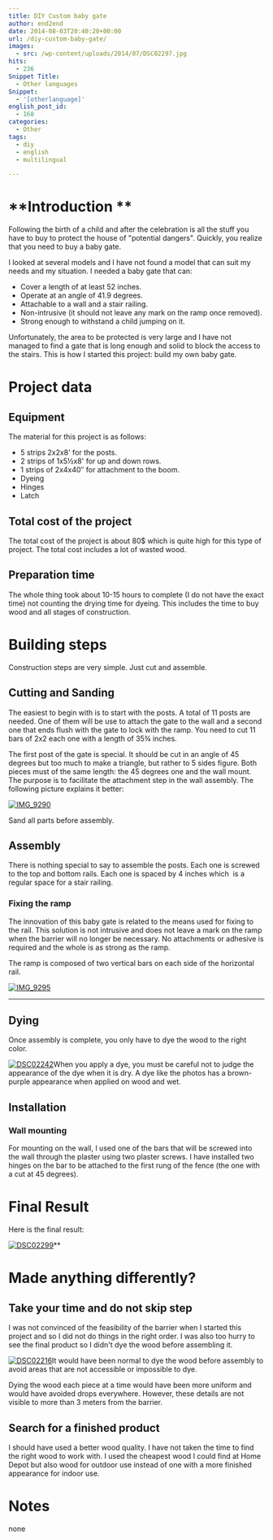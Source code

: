 ```yaml
---
title: DIY Custom baby gate
author: end2end
date: 2014-08-03T20:40:20+00:00
url: /diy-custom-baby-gate/
images:
  - src: /wp-content/uploads/2014/07/DSC02297.jpg
hits:
  - 236
Snippet Title:
  - Other languages
Snippet:
  - '[otherlanguage]'
english_post_id:
  - 168
categories:
  - Other
tags:
  - diy
  - english
  - multilingual

---
```

# **Introduction **

Following the birth of a child and after the celebration is all the stuff you have to buy to protect the house of &quot;potential dangers&quot;. Quickly, you realize that you need to buy a baby gate.

I looked at several models and I have not found a model that can suit my needs and my situation.&nbsp;I needed a baby gate that can:  
<!--more-->

  * Cover a length of at least 52 inches.
  * Operate at an angle of 41.9 degrees.
  * Attachable to a wall and a stair railing.
  * Non-intrusive (it should not leave any mark on the ramp once removed).
  * Strong enough to withstand a child jumping on it.

Unfortunately, the area to be protected is very large and I have not managed to find a gate that is long enough and solid to block the access to the stairs. This is how I started this project: ​​build my own baby gate.

# **Project data**

## **Equipment**

The material for this project is as follows:

  * 5 strips 2x2x8' for the posts.
  * 2 strips of 1x5½x8' for up and down rows.
  * 1 strips of 2x4x40&#8243; for attachment to the boom.
  * Dyeing
  * Hinges
  * Latch

## **Total cost of the project**

The total cost of the project is about 80$ which is quite high for this type of project. The total cost includes a lot of wasted wood.

## **Preparation time**

The whole thing took about 10-15 hours to complete (I do not have the exact time) not counting the drying time for dyeing. This includes the time to buy wood and all stages of construction.

# **Building steps**

Construction steps are very simple. Just cut and assemble.

## **Cutting and Sanding**

The easiest to begin with is to start with the posts. A total of 11 posts are needed. One of them will be use to attach the gate to the wall and a second one that ends flush with the gate to lock with the ramp. You need to cut 11 bars of 2x2 each one with a length of 35¾ inches.

The first post of the gate is special. It should be cut in an angle of 45 degrees but too much to make a triangle, but rather to 5 sides figure. Both pieces must of the same length: the 45 degrees one and the wall mount. The purpose is to facilitate the attachment step in the wall assembly. The following picture explains it better:

[![IMG_9290](http://www.end2endzone.com/wp-content/uploads/2014/07/IMG_9290.jpg)](http://www.end2endzone.com/wp-content/uploads/2014/07/IMG_9290.jpg)

Sand all parts before assembly.

## **Assembly**

There is nothing special to say to assemble the posts. Each one is screwed to the top and bottom rails. Each one is spaced by 4 inches which &nbsp;is a regular space for a stair railing.

### **Fixing the ramp**

The innovation of this baby gate is related to the means used for fixing to the rail. This solution is not intrusive and does not leave a mark on the ramp when the barrier will no longer be necessary. No attachments or adhesive is required and the whole is as strong as the ramp.

The ramp is composed of two vertical bars on each side of the horizontal rail.

[![IMG_9295](http://www.end2endzone.com/wp-content/uploads/2014/07/IMG_9295.jpg)](http://www.end2endzone.com/wp-content/uploads/2014/07/IMG_9295.jpg)  
 ****

## **Dying**

Once assembly is complete, you only have to dye the wood to the right color.

[![DSC02242](http://www.end2endzone.com/wp-content/uploads/2014/07/DSC02242.jpg)](http://www.end2endzone.com/wp-content/uploads/2014/07/DSC02242.jpg)When you apply a dye, you must be careful not to judge the appearance of the dye when it is dry. A dye like the photos has a brown-purple appearance when applied on wood and wet.

## **Installation**

### **Wall mounting**

For mounting on the wall, I used one of the bars that will be screwed into the wall through the plaster using two plaster screws. I have installed two hinges on the bar to be attached to the first rung of the fence (the one with a cut at 45 degrees).

# **Final Result**

Here is the final result:

[![DSC02299](http://www.end2endzone.com/wp-content/uploads/2014/07/DSC02299.jpg)](http://www.end2endzone.com/wp-content/uploads/2014/07/DSC02299.jpg)**

# **Made anything differently?**

## **Take your time and do not skip step**

I was not convinced of the feasibility of the barrier when I started this project and so I did not do things in the right order. I was also too hurry to see the final product so I didn't dye the wood before assembling it.

[![DSC02216](http://www.end2endzone.com/wp-content/uploads/2014/07/DSC02216.jpg)](http://www.end2endzone.com/wp-content/uploads/2014/07/DSC02216.jpg)It would have been normal to dye the wood before assembly to avoid areas that are not accessible or impossible to dye.

Dying the wood each piece at a time would have been more uniform and would have avoided drops everywhere. However, these details are not visible to more than 3 meters from the barrier.

## **Search for a finished product**

I should have used a better wood quality. I have not taken the time to find the right wood to work with. I used the cheapest wood I could find at Home Depot but also wood for outdoor use instead of one with a more finished appearance for indoor use.

# **Notes**

none
